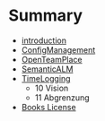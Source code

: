 # Summary

* [introduction](README.md)
* [ConfigManagement](configManagement/SUMMARY.md)
* [OpenTeamPlace](openTeamPlace/SUMMARY.md)
* [SemanticALM](semanticALM/SUMMARY.md)
* [TimeLogging](timeLogging/SUMMARY.md)
   * 10 Vision
   * 11 Abgrenzung
* [Books License](LICENSE.md)

